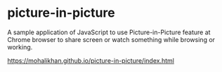 # picture-in-picture
A sample application of JavaScript to use Picture-in-Picture feature at Chrome browser to share screen or watch something while browsing or working.

https://mohalikhan.github.io/picture-in-picture/index.html

